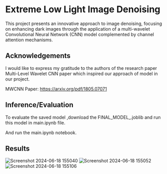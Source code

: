 
# Extreme Low Light Image Denoising

This project presents an innovative approach to image denoising, focusing on enhancing dark images through the application of a multi-wavelet Convolutional Neural Network (CNN) model complemented by channel attention mechanisms.



## Acknowledgements
I would like to express my gratitude to the authors of the research paper Multi-Level Wavelet CNN paper which inspired our approach of model in our project.

MWCNN Paper: https://arxiv.org/pdf/1805.07071



## Inference/Evaluation
To evaluate the saved model ,download the FINAL_MODEL_.joblib and run this model in main.ipynb file.

And run the main.ipynb notebook.
## Results
![Screenshot 2024-06-18 155040](https://github.com/deepakn08/Low-Light-Image-Denoising/assets/145531878/9045982c-dcf5-40fc-9494-6347ad21a034)
![Screenshot 2024-06-18 155052](https://github.com/deepakn08/Low-Light-Image-Denoising/assets/145531878/d653e8db-5388-49be-9b5a-d439b0cf2211)
![Screenshot 2024-06-18 155106](https://github.com/deepakn08/Low-Light-Image-Denoising/assets/145531878/2c6c1ce5-3956-45db-b34b-d0161e21b48c)
